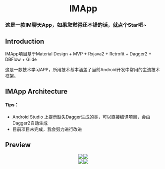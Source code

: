 <h1 align="center">IMApp</h1>

### 这是一款IM聊天App，如果您觉得还不错的话，就点个Star吧~

## Introduction

IMApp项目基于Material Design + MVP + Rxjava2 + Retrofit + Dagger2 + DBFlow + Glide

这是一款技术学习APP，所用技术基本涵盖了当前Android开发中常用的主流技术框架。

## IMApp Architecture


#### Tips：
- Android Studio 上提示缺失Dagger生成的类，可以直接编译项目，会由Dagger2自动生成
- 目前项目未完成，我会努力进行改进

## Preview

<div align="center">
<img src="https://github.com/hqweb/IMApp/blob/master/screenshots/进入.gif"><img src="https://github.com/hqweb/IMApp/blob/master/screenshots/登录.gif">
</div>

<div align="center">
<img src="https://github.com/hqweb/IMApp/blob/master/screenshots/聊天.gif"><img src="https://github.com/hqweb/IMApp/blob/master/screenshots/切换.gif">
</div>
